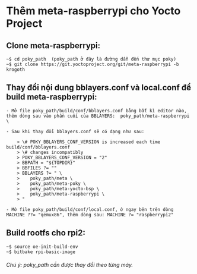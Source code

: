 # Thêm meta-raspberrypi cho Yocto Project

## Clone meta-raspberrypi:
```
~$ cd poky_path  (poky_path ở đây là đường dẫn đến thư mục poky)
~$ git clone https://git.yoctoproject.org/git/meta-raspberrypi -b krogoth
```

## Thay đổi nội dung bblayers.conf và local.conf để build meta-raspberrypi:

    - Mở file poky_path/build/conf/bblayers.conf bằng bất kì editor nào, thêm dòng sau vào phần cuối của BBLAYERS:  poky_path/meta-raspberrypi \

    - Sau khi thay đổi bblayers.conf sẽ có dạng như sau:

        > \# POKY_BBLAYERS_CONF_VERSION is increased each time build/conf/bblayers.conf
        > \# changes incompatibly
        > POKY_BBLAYERS_CONF_VERSION = "2"
        > BBPATH = "${TOPDIR}"
        > BBFILES ?= ""
        > BBLAYERS ?= " \
        >    poky_path/meta \
        >    poky_path/meta-poky \
        >    poky_path/meta-yocto-bsp \
        >    poky_path/meta-raspberrypi \
        > "

    - Mở file poky_path/build/conf/local.conf, ở ngay bên trên dòng MACHINE ??= "qemux86", thêm dòng sau: MACHINE ?= "raspberrypi2"

## Build rootfs cho rpi2:
```
~$ source oe-init-build-env 
~$ bitbake rpi-basic-image
```
###### Chú ý:  poky_path cần được thay đổi theo từng máy.

